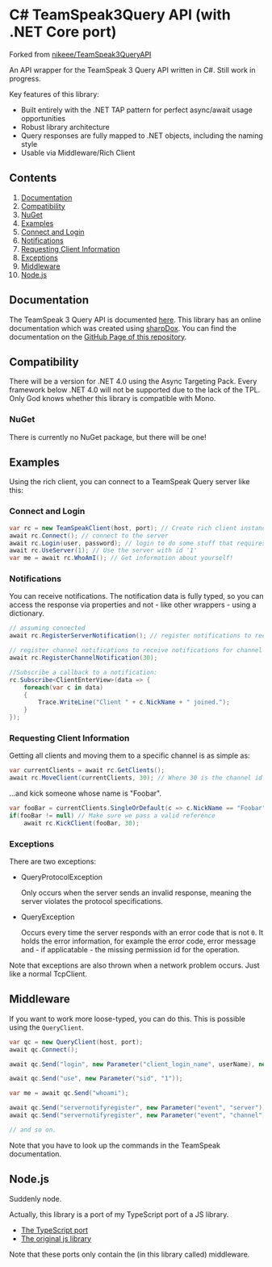 # C# TeamSpeak3Query API (with .NET Core port)

Forked from [nikeee/TeamSpeak3QueryAPI](https://github.com/nikeee/TeamSpeak3QueryAPI)

An API wrapper for the TeamSpeak 3 Query API written in C#. Still work in progress.

Key features of this library:
- Built entirely with the .NET TAP pattern for perfect async/await usage opportunities
- Robust library architecture
- Query responses are fully mapped to .NET objects, including the naming style
- Usable via Middleware/Rich Client

## Contents
1. [Documentation](#documentation)
2. [Compatibility](#compatibility)
  1. [NuGet](#nuget)
3. [Examples](#examples)
  1. [Connect and Login](#connect-and-login)
  2. [Notifications](#notifications)
  3. [Requesting Client Information](#requesting-client-information)
  4. [Exceptions](#exceptions)
4. [Middleware](#middleware)
5. [Node.js](#nodejs)

## Documentation

The TeamSpeak 3 Query API is documented [here](http://media.teamspeak.com/ts3_literature/TeamSpeak%203%20Server%20Query%20Manual.pdf).
This library has an online documentation which was created using [sharpDox](http://sharpdox.de). You can find the documentation on the [GitHub Page of this repository](https://nikeee.github.io/TeamSpeak3QueryAPI).

## Compatibility
There will be a version for .NET 4.0 using the Async Targeting Pack.
Every framework below .NET 4.0 will not be supported due to the lack of the TPL.
Only God knows whether this library is compatible with Mono.

### NuGet
There is currently no NuGet package, but there will be one!

## Examples
Using the rich client, you can connect to a TeamSpeak Query server like this:
### Connect and Login

```C#
var rc = new TeamSpeakClient(host, port); // Create rich client instance
await rc.Connect(); // connect to the server
await rc.Login(user, password); // login to do some stuff that requires permission
await rc.UseServer(1); // Use the server with id '1'
var me = await rc.WhoAmI(); // Get information about yourself!
```

### Notifications
You can receive notifications. The notification data is fully typed, so you can access the response via properties and not - like other wrappers - using a dictionary.

```C#
// assuming connected
await rc.RegisterServerNotification(); // register notifications to receive server notifications

// register channel notifications to receive notifications for channel with id '30'
await rc.RegisterChannelNotification(30);

//Subscribe a callback to a notification:
rc.Subscribe<ClientEnterView>(data => {
    foreach(var c in data)
    {
        Trace.WriteLine("Client " + c.NickName + " joined.");
    }
});
```

### Requesting Client Information
Getting all clients and moving them to a specific channel is as simple as:

```C#
var currentClients = await rc.GetClients();
await rc.MoveClient(currentClients, 30); // Where 30 is the channel id
```
...and kick someone whose name is "Foobar".

```C#
var fooBar = currentClients.SingleOrDefault(c => c.NickName == "Foobar"); // Using linq to find our dude
if(fooBar != null) // Make sure we pass a valid reference
    await rc.KickClient(fooBar, 30);
```

### Exceptions
There are two exceptions:
- QueryProtocolException

    Only occurs when the server sends an invalid response, meaning the server violates the protocol specifications.
- QueryException

    Occurs every time the server responds with an error code that is not `0`. It holds the error information, for example the error code, error message and - if applicatable - the missing permission id for the operation.

Note that exceptions are also thrown when a network problem occurs. Just like a normal TcpClient.

## Middleware
If you want to work more loose-typed, you can do this. This is possible using the `QueryClient`.

```C#
var qc = new QueryClient(host, port);
await qc.Connect();

await qc.Send("login", new Parameter("client_login_name", userName), new Parameter("client_login_password", password));

await qc.Send("use", new Parameter("sid", "1"));

var me = await qc.Send("whoami");

await qc.Send("servernotifyregister", new Parameter("event", "server"));
await qc.Send("servernotifyregister", new Parameter("event", "channel"), new Parameter("id", channelId));

// and so on.
```
Note that you have to look up the commands in the TeamSpeak documentation.

## Node.js
Suddenly node.

Actually, this library is a port of my TypeScript port of a JS library.

- [The TypeScript port](https://github.com/nikeee/node-ts)
- [The original js library](https://github.com/gwTumm/node-teamspeak)

Note that these ports only contain the (in this library called) middleware.
